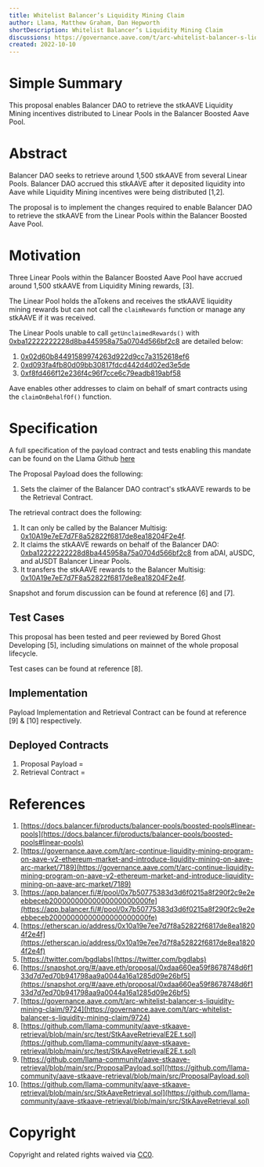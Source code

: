 ```yaml
---
title: Whitelist Balancer’s Liquidity Mining Claim
author: Llama, Matthew Graham, Dan Hepworth
shortDescription: Whitelist Balancer’s Liquidity Mining Claim
discussions: https://governance.aave.com/t/arc-whitelist-balancer-s-liquidity-mining-claim/9724
created: 2022-10-10
---
```


# Simple Summary

This proposal enables Balancer DAO to retrieve the stkAAVE Liquidity Mining incentives distributed to Linear Pools in the Balancer Boosted Aave Pool.

# Abstract

Balancer DAO seeks to retrieve around 1,500 stkAAVE from several Linear Pools. Balancer DAO accrued this stkAAVE after it deposited liquidity into Aave while Liquidity Mining incentives were being distributed [1,2]. 

The proposal is to implement the changes required to enable Balancer DAO to retrieve the stkAAVE from the Linear Pools within the Balancer Boosted Aave Pool.

# Motivation

Three Linear Pools within the Balancer Boosted Aave Pool have accrued around 1,500 stkAAVE from Liquidity Mining rewards, [3]. 

The Linear Pool holds the aTokens and receives the stkAAVE liquidity mining rewards but can not call the `claimRewards` function or manage any stkAAVE if it was received.

The Linear Pools unable to call `getUnclaimedRewards()` with [0xba12222222228d8ba445958a75a0704d566bf2c8](https://etherscan.io/address/0xba12222222228d8ba445958a75a0704d566bf2c8) are detailed below:

1. [0x02d60b84491589974263d922d9cc7a3152618ef6](https://etherscan.io/address/0x02d60b84491589974263d922d9cc7a3152618ef6)
2. [0xd093fa4fb80d09bb30817fdcd442d4d02ed3e5de](https://etherscan.io/address/0xd093fa4fb80d09bb30817fdcd442d4d02ed3e5de)
3. [0xf8fd466f12e236f4c96f7cce6c79eadb819abf58](https://etherscan.io/address/0xf8fd466f12e236f4c96f7cce6c79eadb819abf58)

Aave enables other addresses to claim on behalf of smart contracts using the `claimOnBehalfOf()` function. 

# Specification

A full specification of the payload contract and tests enabling this mandate can be found on the Llama Github [here](https://github.com/llama-community/aave-stkaave-retrieval)

The Proposal Payload does the following:
1. Sets the claimer of the Balancer DAO contract's stkAAVE rewards to be the Retrieval Contract.

The retrieval contract does the following:
1. It can only be called by the Balancer Multisig: [0x10A19e7eE7d7F8a52822f6817de8ea18204F2e4f](https://etherscan.io/address/0x10A19e7eE7d7F8a52822f6817de8ea18204F2e4f).
2. It claims the stkAAVE rewards on behalf of the Balancer DAO: [0xba12222222228d8ba445958a75a0704d566bf2c8](https://etherscan.io/address/0xba12222222228d8ba445958a75a0704d566bf2c8) from aDAI, aUSDC, and aUSDT Balancer Linear Pools.
3. It transfers the stkAAVE rewards to the Balancer Multisig: [0x10A19e7eE7d7F8a52822f6817de8ea18204F2e4f](https://etherscan.io/address/0x10A19e7eE7d7F8a52822f6817de8ea18204F2e4f).

Snapshot and forum discussion can be found at reference [6] and [7].

## Test Cases

This proposal has been tested and peer reviewed by Bored Ghost Developing [5], including simulations on mainnet of the whole proposal lifecycle.

Test cases can be found at reference [8].

## Implementation
 
Payload Implementation and Retrieval Contract can be found at reference [9] & [10] respectively.

## Deployed Contracts
1. Proposal Payload = []()
2. Retrieval Contract = []()

# References

1. [https://docs.balancer.fi/products/balancer-pools/boosted-pools#linear-pools](https://docs.balancer.fi/products/balancer-pools/boosted-pools#linear-pools)
2. [https://governance.aave.com/t/arc-continue-liquidity-mining-program-on-aave-v2-ethereum-market-and-introduce-liquidity-mining-on-aave-arc-market/7189](https://governance.aave.com/t/arc-continue-liquidity-mining-program-on-aave-v2-ethereum-market-and-introduce-liquidity-mining-on-aave-arc-market/7189)
3. [https://app.balancer.fi/#/pool/0x7b50775383d3d6f0215a8f290f2c9e2eebbeceb20000000000000000000000fe](https://app.balancer.fi/#/pool/0x7b50775383d3d6f0215a8f290f2c9e2eebbeceb20000000000000000000000fe)
4. [https://etherscan.io/address/0x10a19e7ee7d7f8a52822f6817de8ea18204f2e4f](https://etherscan.io/address/0x10a19e7ee7d7f8a52822f6817de8ea18204f2e4f)
5. [https://twitter.com/bgdlabs](https://twitter.com/bgdlabs)
6. [https://snapshot.org/#/aave.eth/proposal/0xdaa660ea59f8678748d6f133d7d7ed70b941798aa9a0044a16a1285d09e26bf5](https://snapshot.org/#/aave.eth/proposal/0xdaa660ea59f8678748d6f133d7d7ed70b941798aa9a0044a16a1285d09e26bf5)
7. [https://governance.aave.com/t/arc-whitelist-balancer-s-liquidity-mining-claim/9724](https://governance.aave.com/t/arc-whitelist-balancer-s-liquidity-mining-claim/9724)
8. [https://github.com/llama-community/aave-stkaave-retrieval/blob/main/src/test/StkAaveRetrievalE2E.t.sol](https://github.com/llama-community/aave-stkaave-retrieval/blob/main/src/test/StkAaveRetrievalE2E.t.sol)
9. [https://github.com/llama-community/aave-stkaave-retrieval/blob/main/src/ProposalPayload.sol](https://github.com/llama-community/aave-stkaave-retrieval/blob/main/src/ProposalPayload.sol)
10. [https://github.com/llama-community/aave-stkaave-retrieval/blob/main/src/StkAaveRetrieval.sol](https://github.com/llama-community/aave-stkaave-retrieval/blob/main/src/StkAaveRetrieval.sol)

# Copyright

Copyright and related rights waived via [CC0](https://creativecommons.org/publicdomain/zero/1.0/).